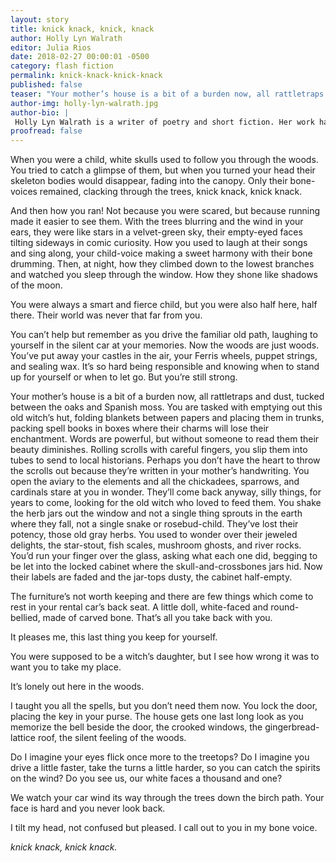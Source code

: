```yaml
---
layout: story
title: knick knack, knick, knack
author: Holly Lyn Walrath
editor: Julia Rios
date: 2018-02-27 00:00:01 -0500
category: flash fiction
permalink: knick-knack-knick-knack
published: false
teaser: "Your mother’s house is a bit of a burden now, all rattletraps and dust, tucked between the oaks and Spanish moss. You are tasked with emptying out this old witch’s hut."
author-img: holly-lyn-walrath.jpg
author-bio: |
 Holly Lyn Walrath is a writer of poetry and short fiction. Her work has appeared or is forthcoming in _Strange Horizons_, _Crab Fat Magazine_, _Mithila Review_, _Luna Station Quarterly_, and elsewhere. She is a freelance editor and volunteer with Writespace literary center in Houston, Texas. Find her on Twitter [@HollyLynWalrath](https://twitter.com/HollyLynWalrath) or at [www.hlwalrath.com](http://www.hlwalrath.com/)
proofread: false
---
```


When you were a child, white skulls used to follow you through the woods. You tried to catch a glimpse of them, but when you turned your head their skeleton bodies would disappear, fading into the canopy. Only their bone-voices remained, clacking through the trees, knick knack, knick knack.

And then how you ran! Not because you were scared, but because running made it easier to see them. With the trees blurring and the wind in your ears, they were like stars in a velvet-green sky, their empty-eyed faces tilting sideways in comic curiosity. How you used to laugh at their songs and sing along, your child-voice making a sweet harmony with their bone drumming. Then, at night, how they climbed down to the lowest branches and watched you sleep through the window. How they shone like shadows of the moon.

You were always a smart and fierce child, but you were also half here, half there. Their world was never that far from you.

You can’t help but remember as you drive the familiar old path, laughing to yourself in the silent car at your memories. Now the woods are just woods. You’ve put away your castles in the air, your Ferris wheels, puppet strings, and sealing wax. It’s so hard being responsible and knowing when to stand up for yourself or when to let go. But you’re still strong.

Your mother’s house is a bit of a burden now, all rattletraps and dust, tucked between the oaks and Spanish moss. You are tasked with emptying out this old witch’s hut, folding blankets between papers and placing them in trunks, packing spell books in boxes where their charms will lose their enchantment. Words are powerful, but without someone to read them their beauty diminishes. Rolling scrolls with careful fingers, you slip them into tubes to send to local historians. Perhaps you don’t have the heart to throw the scrolls out because they’re written in your mother’s handwriting. You open the aviary to the elements and all the chickadees, sparrows, and cardinals stare at you in wonder. They’ll come back anyway, silly things, for years to come, looking for the old witch who loved to feed them. You shake the herb jars out the window and not a single thing sprouts in the earth where they fall, not a single snake or rosebud-child. They’ve lost their potency, those old gray herbs. You used to wonder over their jeweled delights, the star-stout, fish scales, mushroom ghosts, and river rocks. You’d run your finger over the glass, asking what each one did, begging to be let into the locked cabinet where the skull-and-crossbones jars hid. Now their labels are faded and the jar-tops dusty, the cabinet half-empty.

The furniture’s not worth keeping and there are few things which come to rest in your rental car’s back seat. A little doll, white-faced and round-bellied, made of carved bone. That’s all you take back with you.

It pleases me, this last thing you keep for yourself.

You were supposed to be a witch’s daughter, but I see how wrong it was to want you to take my place.

It’s lonely out here in the woods.

I taught you all the spells, but you don’t need them now. You lock the door, placing the key in your purse. The house gets one last long look as you memorize the bell beside the door, the crooked windows, the gingerbread-lattice roof, the silent feeling of the woods.

Do I imagine your eyes flick once more to the treetops? Do I imagine you drive a little faster, take the turns a little harder, so you can catch the spirits on the wind? Do you see us, our white faces a thousand and one?

We watch your car wind its way through the trees down the birch path. Your face is hard and you never look back.

I tilt my head, not confused but pleased. I call out to you in my bone voice.

_knick knack, knick knack._
